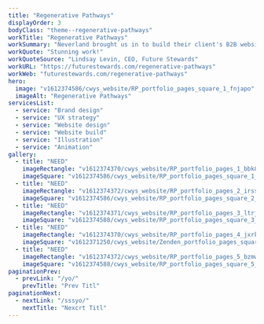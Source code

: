 ```yaml
---
title: "Regenerative Pathways"
displayOrder: 3
bodyClass: "theme--regenerative-pathways"
workTitle: "Regenerative Pathways"
workSummary: "Neverland brought us in to build their client's B2B website promoting regenerative business practices. As the project progressed, the brief expanded to incorporate branding, UX strategy and UI design."
workQuote: "Stunning work!"
workQuoteSource: "Lindsay Levin, CEO, Future Stewards"
workURL: "https://futurestewards.com/regenerative-pathways"
workWeb: "futurestewards.com/regenerative-pathways"
hero:
  image: "v1612374586/cwys_website/RP_portfolio_pages_square_1_fnjapo"
  imageAlt: "Regenerative Pathways"
servicesList:
  - service: "Brand design"
  - service: "UX strategy"
  - service: "Website design"
  - service: "Website build"
  - service: "Illustration"
  - service: "Animation"
gallery:
  - title: "NEED"
    imageRectangle: "v1612374370/cwys_website/RP_portfolio_pages_1_bbk8yh"
    imageSquare: "v1612374586/cwys_website/RP_portfolio_pages_square_1_fnjapo"
  - title: "NEED"
    imageRectangle: "v1612374372/cwys_website/RP_portfolio_pages_2_irssqe"
    imageSquare: "v1612374586/cwys_website/RP_portfolio_pages_square_2_qxkbud"
  - title: "NEED"
    imageRectangle: "v1612374371/cwys_website/RP_portfolio_pages_3_ltrjeu"
    imageSquare: "v1612374588/cwys_website/RP_portfolio_pages_square_3_rexce6"
  - title: "NEED"
    imageRectangle: "v1612374370/cwys_website/RP_portfolio_pages_4_jxrkff"
    imageSquare: "v1612371250/cwys_website/Zenden_portfolio_pages_square_4_dlu5jn"
  - title: "NEED"
    imageRectangle: "v1612374372/cwys_website/RP_portfolio_pages_5_bzmwsg"
    imageSquare: "v1612374588/cwys_website/RP_portfolio_pages_square_5_nogya1"
paginationPrev:
  - prevLink: "/yo/"
    prevTitle: "Prev Titl"
paginationNext:
  - nextLink: "/sssyo/"
    nextTitle: "Nexcrt Titl"
---
```

